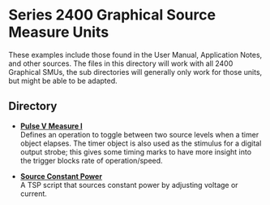# Series 2400 Graphical Source Measure Units

These examples include those found in the User Manual, Application Notes, and other sources. The files in this directory will work with all 2400 Graphical SMUs, the sub directories will generally only work for those units, but might be able to be adapted. 

## Directory

[comment]: **[2450-SMU](./directory)**  

* **[Pulse V Measure I](./PulseV_MeasureI.tsp)**  
Defines an operation to toggle between two source levels when a timer object elapses. The timer object is also used as the stimulus for a digital output strobe; this gives some timing marks to have more insight into the trigger blocks rate of operation/speed.

* **[Source Constant Power](./SourceConstantPower24xx.tsp)**  
A TSP script that sources constant power by adjusting voltage or current.
